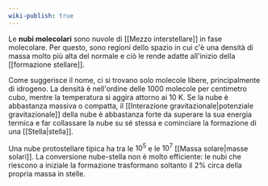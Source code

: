 ```yaml
---
wiki-publish: true
---
```

Le **nubi molecolari** sono nuvole di [[Mezzo interstellare]] in fase molecolare. Per questo, sono regioni dello spazio in cui c'è una densità di massa molto più alta del normale e ciò le rende adatte all'inizio della [[formazione stellare]].

Come suggerisce il nome, ci si trovano solo molecole libere, principalmente di idrogeno. La densità è nell'ordine delle 1000 molecole per centimetro cubo, mentre la temperatura si aggira attorno ai 10 K. Se la nube è abbastanza massiva o compatta, il [[Interazione gravitazionale|potenziale gravitazionale]] della nube è abbastanza forte da superare la sua energia termica e far collassare la nube su sé stessa e cominciare la formazione di una [[Stella|stella]]. 

Una nube protostellare tipica ha tra le $10^{5}$ e le $10^{7}$ [[Massa solare|masse solari]]. La conversione nube-stella non è molto efficiente: le nubi che riescono a iniziale la formazione trasformano soltanto il 2% circa della propria massa in stelle.